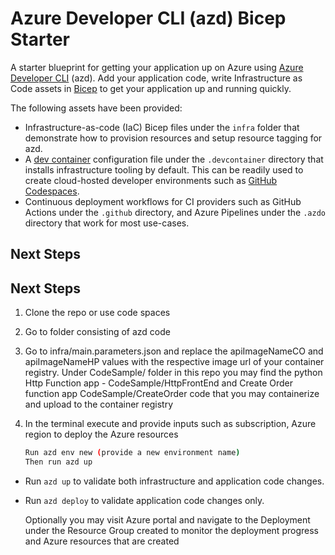 # Azure Developer CLI (azd) Bicep Starter

A starter blueprint for getting your application up on Azure using [Azure Developer CLI](https://learn.microsoft.com/en-us/azure/developer/azure-developer-cli/overview) (azd). Add your application code, write Infrastructure as Code assets in [Bicep](https://aka.ms/bicep) to get your application up and running quickly.

The following assets have been provided:

- Infrastructure-as-code (IaC) Bicep files under the `infra` folder that demonstrate how to provision resources and setup resource tagging for azd.
- A [dev container](https://containers.dev) configuration file under the `.devcontainer` directory that installs infrastructure tooling by default. This can be readily used to create cloud-hosted developer environments such as [GitHub Codespaces](https://aka.ms/codespaces).
- Continuous deployment workflows for CI providers such as GitHub Actions under the `.github` directory, and Azure Pipelines under the `.azdo` directory that work for most use-cases.

## Next Steps

## Next Steps
1. Clone the repo or use code spaces
2. Go to folder consisting of azd code
3. Go to infra/main.parameters.json and replace the apiImageNameCO and apiImageNameHP values  with the respective image url of your container registry. Under CodeSample/ folder in this repo you may find the python Http Function app - CodeSample/HttpFrontEnd  and Create Order function app CodeSample/CreateOrder  code that you may containerize and upload to the container registry
4. In the terminal execute and provide inputs such as subscription, Azure region to deploy the Azure resources

   ```sh
   Run azd env new (provide a new environment name)
   Then run azd up
   ```
- Run `azd up` to validate both infrastructure and application code changes.
- Run `azd deploy` to validate application code changes only.

  Optionally you may visit Azure portal and navigate to the Deployment under the Resource Group created to monitor the deployment progress and Azure resources that are created
